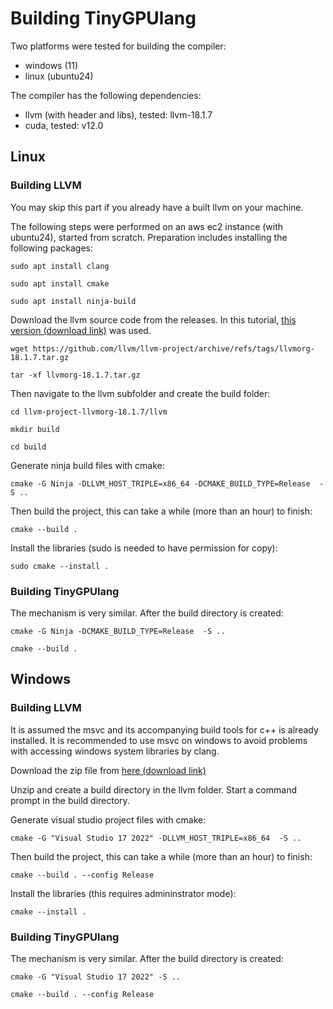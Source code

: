 # Building TinyGPUlang

Two platforms were tested for building the compiler:
* windows (11)
* linux (ubuntu24)

The compiler has the following dependencies:
* llvm (with header and libs), tested: llvm-18.1.7
* cuda, tested: v12.0

## Linux

### Building LLVM

You may skip this part if you already have a built llvm on your machine.

The following steps were performed on an aws ec2 instance (with ubuntu24), started from scratch.
Preparation includes installing the following packages:
```
sudo apt install clang

sudo apt install cmake

sudo apt install ninja-build
```

Download the llvm source code from the releases. In this tutorial, [this version (download link)](https://github.com/llvm/llvm-project/archive/refs/tags/llvmorg-18.1.7.tar.gz) was used.

```
wget https://github.com/llvm/llvm-project/archive/refs/tags/llvmorg-18.1.7.tar.gz

tar -xf llvmorg-18.1.7.tar.gz
```

Then navigate to the llvm subfolder and create the build folder:
```
cd llvm-project-llvmorg-18.1.7/llvm

mkdir build

cd build
```

Generate ninja build files with cmake:
```
cmake -G Ninja -DLLVM_HOST_TRIPLE=x86_64 -DCMAKE_BUILD_TYPE=Release  -S ..
```

Then build the project, this can take a while (more than an hour) to finish:
```
cmake --build .
```

Install the libraries (sudo is needed to have permission for copy):
```
sudo cmake --install .
```

### Building TinyGPUlang

The mechanism is very similar. After the build directory is created:

```
cmake -G Ninja -DCMAKE_BUILD_TYPE=Release  -S ..

cmake --build .
```


## Windows

### Building LLVM

It is assumed the msvc and its accompanying build tools for c++ is already installed.
It is recommended to use msvc on windows to avoid problems with accessing windows system libraries by clang.

Download the zip file from [here (download link)](https://github.com/llvm/llvm-project/archive/refs/tags/llvmorg-18.1.7.zip)

Unzip and create a build directory in the llvm folder.
Start a command prompt in the build directory.

Generate visual studio project files with cmake:
```
cmake -G "Visual Studio 17 2022" -DLLVM_HOST_TRIPLE=x86_64  -S ..
```

Then build the project, this can take a while (more than an hour) to finish:
```
cmake --build . --config Release
```

Install the libraries (this requires admininstrator mode):
```
cmake --install .
```

### Building TinyGPUlang

The mechanism is very similar. After the build directory is created:

```
cmake -G "Visual Studio 17 2022" -S ..

cmake --build . --config Release
```
